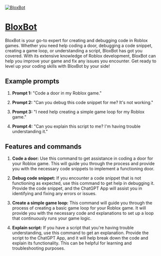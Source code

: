 [![BloxBot](https://files.oaiusercontent.com/file-GIMWhn2BVxbCOQomDtma4pXD?se=2123-10-17T00%3A31%3A44Z&sp=r&sv=2021-08-06&sr=b&rscc=max-age%3D31536000%2C%20immutable&rscd=attachment%3B%20filename%3D3f8a202a-9fb7-4463-97ea-b6f61871b8b1.png&sig=aiomoLt9L0B8iOOqwOrhPV9SYa%2Bsd1x43TWC8xCPiTQ%3D)](https://chat.openai.com/g/g-b7v60LJBy-bloxbot)

# [BloxBot](https://chat.openai.com/g/g-b7v60LJBy-bloxbot)

BloxBot is your go-to expert for creating and debugging code in Roblox games. Whether you need help coding a door, debugging a code snippet, creating a game loop, or understanding a script, BloxBot has got you covered. With its extensive knowledge of Roblox development, BloxBot can help you improve your game and fix any issues you encounter. Get ready to level up your coding skills with BloxBot by your side!

## Example prompts

1. **Prompt 1:** "Code a door in my Roblox game."

2. **Prompt 2:** "Can you debug this code snippet for me? It's not working."

3. **Prompt 3:** "I need help creating a simple game loop for my Roblox game."

4. **Prompt 4:** "Can you explain this script to me? I'm having trouble understanding it."

## Features and commands

1. **Code a door:** Use this command to get assistance in coding a door for your Roblox game. This will guide you through the process and provide you with the necessary code snippets to implement a functioning door.

2. **Debug code snippet:** If you encounter a code snippet that is not functioning as expected, use this command to get help in debugging it. Provide the code snippet, and the ChatGPT App will assist you in identifying and fixing any errors or issues.

3. **Create a simple game loop:** This command will guide you through the process of creating a basic game loop for your Roblox game. It will provide you with the necessary code and explanations to set up a loop that continuously runs your game logic.

4. **Explain script:** If you have a script that you're having trouble understanding, use this command to get an explanation. Provide the script to the ChatGPT App, and it will help break down the code and explain its functionality. This can be helpful for learning and troubleshooting purposes.